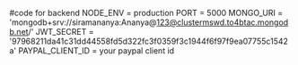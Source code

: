 #code for backend
NODE_ENV = production
PORT = 5000
MONGO_URI = 'mongodb+srv://siramananya:Ananya@123@clustermswd.to4btac.mongodb.net/'
JWT_SECRET = '97968211da41c31dd44558fd5d322fc3f0359f3c1944f6f97f9ea07755c1542a'
PAYPAL_CLIENT_ID = your paypal client id

